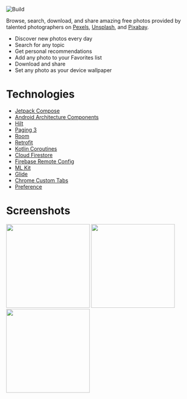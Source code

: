 ![Build](https://github.com/SIKV/Photos/workflows/Build/badge.svg)

Browse, search, download, and share amazing free photos provided by talented photographers on [Pexels](https://www.pexels.com), [Unsplash](https://unsplash.com), and [Pixabay](https://pixabay.com).

- Discover new photos every day
- Search for any topic
- Get personal recommendations
- Add any photo to your Favorites list
- Download and share
- Set any photo as your device wallpaper

# Technologies
- [Jetpack Compose](https://developer.android.com/jetpack/compose)
- [Android Architecture Components](https://developer.android.com/topic/libraries/architecture)
- [Hilt](https://developer.android.com/training/dependency-injection/hilt-android)
- [Paging 3](https://developer.android.com/topic/libraries/architecture/paging/v3-overview)
- [Room](https://developer.android.com/topic/libraries/architecture/room)
- [Retrofit](https://square.github.io/retrofit)
- [Kotlin Coroutines](https://kotlinlang.org/docs/reference/coroutines-overview.html)
- [Cloud Firestore](https://firebase.google.com/docs/firestore)
- [Firebase Remote Config](https://firebase.google.com/docs/remote-config)
- [ML Kit](https://developers.google.com/ml-kit)
- [Glide](https://github.com/bumptech/glide)
- [Chrome Custom Tabs](https://developer.chrome.com/multidevice/android/customtabs)
- [Preference](https://developer.android.com/jetpack/androidx/releases/preference)

# Screenshots
<p>
  <img src="../assets/2022_1.png" width="225">
  <img src="../assets/2022_2.png" width="225">
  <img src="../assets/2022_3.png" width="225">
</p>

